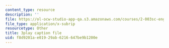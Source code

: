 ```yaml
---
content_type: resource
description: ''
file: https://ol-ocw-studio-app-qa.s3.amazonaws.com/courses/2-003sc-engineering-dynamics-fall-2011/f8d9201ae01929ab6216647be9b1200e_mB_rrEN_Ltc.srt
file_type: application/x-subrip
resourcetype: Other
title: 3play caption file
uid: f8d9201a-e019-29ab-6216-647be9b1200e
---
```

